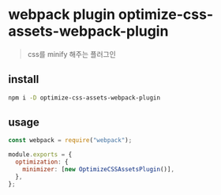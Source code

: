 # webpack plugin optimize-css-assets-webpack-plugin

> css를 minify 해주는 플러그인

## install

```sh
npm i -D optimize-css-assets-webpack-plugin
```

## usage

```js
const webpack = require("webpack");

module.exports = {
  optimization: {
    minimizer: [new OptimizeCSSAssetsPlugin()],
  },
};
```
